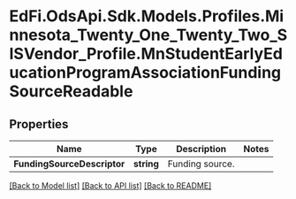 # EdFi.OdsApi.Sdk.Models.Profiles.Minnesota_Twenty_One_Twenty_Two_SISVendor_Profile.MnStudentEarlyEducationProgramAssociationFundingSourceReadable
## Properties

Name | Type | Description | Notes
------------ | ------------- | ------------- | -------------
**FundingSourceDescriptor** | **string** | Funding source. | 

[[Back to Model list]](../README.md#documentation-for-models) [[Back to API list]](../README.md#documentation-for-api-endpoints) [[Back to README]](../README.md)

